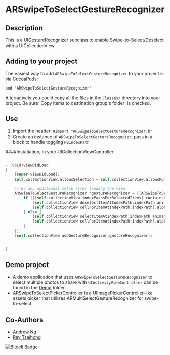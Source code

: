 # ARSwipeToSelectGestureRecognizer

## Description

This is a UIGestureRecognizer subclass to enable Swipe-to-Select/Deselect with a UICollectionView.

## Adding to your project


The easiest way to add `ARSwipeToSelectGestureRecognizer` to your project is via [CocoaPods](http://cocoapods.org):

`pod 'ARSwipeToSelectGestureRecognizer'`

Alternatively you could copy all the files in the `Classes/` directory into your project. Be sure 'Copy items to destination group's folder' is checked.

## Use

1. Import the header: `#import "ARSwipeToSelectGestureRecognizer.h"`
2. Create an instance of `ARSwipeToSelectGestureRecognizer`, pass in a block to handle toggling `NSIndexPath`

####Instatiation, in your UICollectionViewController:
```` objective-c

- (void)viewDidLoad
{
    [super viewDidLoad];
    self.collectionView.allowsSelection = self.collectionView.allowsMultipleSelection = YES;

    // Do any additional setup after loading the view.
    ARSwipeToSelectGestureRecognizer *gestureRecognizer = [[ARSwipeToSelectGestureRecognizer alloc] initWithTarget:self action:@selector(handleGesture:) toggleSelectedHandler:^(NSIndexPath *indexPath) {
        if ([[self.collectionView indexPathsForSelectedItems] containsObject:indexPath]) {
            [self.collectionView deselectItemAtIndexPath:indexPath animated:NO];
            [self.collectionView cellForItemAtIndexPath:indexPath].alpha = 1.0;
        } else {
            [self.collectionView selectItemAtIndexPath:indexPath animated:NO scrollPosition:UICollectionViewScrollPositionNone];
            [self.collectionView cellForItemAtIndexPath:indexPath].alpha = 0.5;
        }
    }];
    [self.collectionView addGestureRecognizer:gestureRecognizer];


}
````

## Demo project

- A demo application that uses `ARSwipeToSelectGestureRecognizer` to select multiple photos to share with `UIActivityViewController` can be found in the [Demo](https://github.com/ayn/ARSwipeToSelectGestureRecognizer/tree/master/Demo) folder.
- [ARSwipeToSelectPickerController](https://github.com/ayn/ARSwipeToSelectPickerController) is a UIImagePickerController-like assets picker that utilizes ARMultiSelectGestureRecognizer for swipe-to-select.

## Co-Authors

- [Andrew Ng](http://github.com/ayn)
- [Ray Tsaihong](http://github.com/rmundo)



[![Bitdeli Badge](https://d2weczhvl823v0.cloudfront.net/ayn/ARSwipeToSelectGestureRecognizer/trend.png)](https://bitdeli.com/free "Bitdeli Badge")

